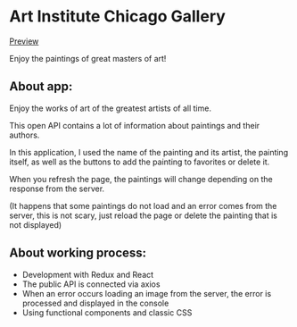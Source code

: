 <h1>Art Institute Chicago Gallery</h1>
<a href="https://anastasiiagonemad.github.io/ArtGallery-Redux-React/">Preview</a>
<p>Enjoy the paintings of great masters of art!</h2>


<h2>About app:</h2>
<p>Enjoy the works of art of the greatest artists of all time.</p>
<p>This open API contains a lot of information about paintings and their authors.
</p>
<p>In this application, I used the name of the painting and its artist, the painting itself, as well as the buttons to add the painting to favorites or delete it.</p>

<p>When you refresh the page, the paintings will change depending on the response from the server.</p>

<p>(It happens that some paintings do not load and an error comes from the server, this is not scary, just reload the page or delete the painting that is not displayed)


<h2>About working process:</h2>
<ul>
  <li>Development with Redux and React</li>
<li>The public API is connected via axios</li>
<li>When an error occurs loading an image from the server, the error is processed and displayed in the console</li>
<li>Using functional components and classic CSS</li>
</ul>
